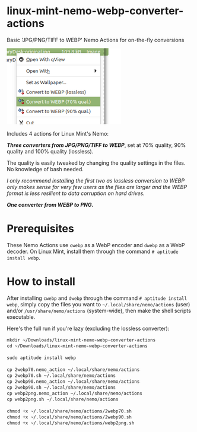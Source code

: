 # linux-mint-nemo-webp-converter-actions
Basic 'JPG/PNG/TIFF to WEBP' Nemo Actions for on-the-fly conversions

![image](https://github.com/SonephetR2/linux-mint-nemo-webp-converter-actions/blob/main/Screenshot.png)

Includes 4 actions for Linux Mint's Nemo:

***Three converters from JPG/PNG/TIFF to WEBP***, set at 70% quality, 90% quality and 100% quality (lossless).

The quality is easily tweaked by changing the quality settings in the files. No knowledge of bash needed.

*I only recommend installing the first two as lossless conversion to WEBP only makes sense for very few users as the files are larger and the WEBP format is less resilient to data corruption on hard drives.*

***One converter from WEBP to PNG.***

# Prerequisites

These Nemo Actions use `cwebp` as a WebP encoder and `dwebp` as a WebP decoder. On Linux Mint, install them through the command `# aptitude install webp`.

# How to install

After installing `cwebp` and `dwebp` through the command `# aptitude install webp`, simply copy the files you want to `~/.local/share/nemo/actions` (user) and/or `/usr/share/nemo/actions` (system-wide), then make the shell scripts executable.

Here's the full run if you're lazy (excluding the lossless converter):
```
mkdir ~/Downloads/linux-mint-nemo-webp-converter-actions
cd ~/Downloads/linux-mint-nemo-webp-converter-actions

sudo aptitude install webp

cp 2webp70.nemo_action ~/.local/share/nemo/actions
cp 2webp70.sh ~/.local/share/nemo/actions
cp 2webp90.nemo_action ~/.local/share/nemo/actions
cp 2webp90.sh ~/.local/share/nemo/actions
cp webp2png.nemo_action ~/.local/share/nemo/actions
cp webp2png.sh ~/.local/share/nemo/actions

chmod +x ~/.local/share/nemo/actions/2webp70.sh
chmod +x ~/.local/share/nemo/actions/2webp90.sh
chmod +x ~/.local/share/nemo/actions/webp2png.sh
```

